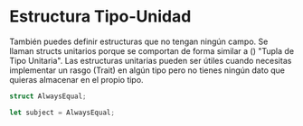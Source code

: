 # Estructura Tipo-Unidad
También puedes definir estructuras que no tengan ningún campo. Se llaman structs unitarios porque se comportan de forma similar a () "Tupla de Tipo Unitaria". Las estructuras unitarias pueden ser útiles cuando necesitas implementar un rasgo (Trait) en algún tipo pero no tienes ningún dato que quieras almacenar en el propio tipo. 
```rust
struct AlwaysEqual;

let subject = AlwaysEqual;
```